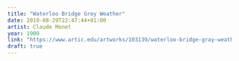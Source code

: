 ```yaml
---
title: "Waterloo Bridge Grey Weather"
date: 2019-08-29T22:47:44+01:00
artist: Claude Monet
year: 1900
link: "https://www.artic.edu/artworks/103139/waterloo-bridge-gray-weather"
draft: true
---
```

